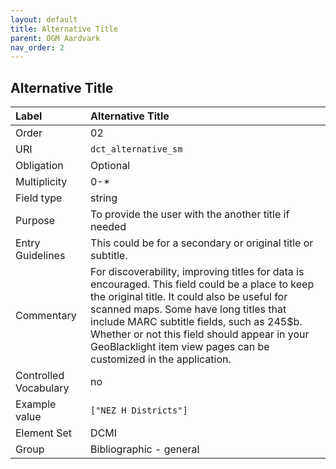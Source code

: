 ```yaml
---
layout: default
title: Alternative Title
parent: OGM Aardvark
nav_order: 2
---
```


## Alternative Title

| Label                 | Alternative Title       |
|:----------------------|:------------------------|
| Order                 | 02                      |
| URI                   | `dct_alternative_sm`    |
| Obligation            | Optional                |
| Multiplicity          | 0-\*                    |
| Field type            | string                  |
| Purpose               | To provide the user with the another title if needed |
| Entry Guidelines      | This could be for a secondary or original title or subtitle. |
| Commentary            | For discoverability, improving titles for data is encouraged. This field could be a place to keep the original title. It could also be useful for scanned maps. Some have long titles that include MARC subtitle fields, such as 245$b. Whether or not this field should appear in your GeoBlacklight item view pages can be customized in the application. |
| Controlled Vocabulary | no                      |
| Example value         | `["NEZ H Districts"]`   |
| Element Set           | DCMI                    |
| Group                 | Bibliographic - general |
